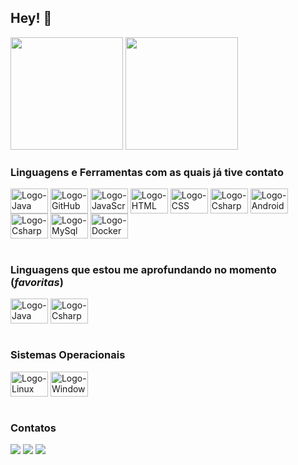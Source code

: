 ## Hey! 👋 

<div style="display: inline_block">
  <img height="180em" src="https://github-readme-stats.vercel.app/api?username=mbairo&hide=stars,issues,show_icons=true&theme=dracula&include_all_commits=true&count_private=true"/>
  <img height="180em" src="https://github-readme-stats.vercel.app/api/top-langs/?username=mbairo&layout=compact&langs_count=7&theme=dracula"/>
</div>

### Linguagens e Ferramentas com as quais já tive contato
<div style="display: inline_block">
  <img align="center" alt="Logo-Java" height="40" width="60" src="https://cdn.jsdelivr.net/gh/devicons/devicon/icons/java/java-original-wordmark.svg"> 
  <img align="center" alt="Logo-GitHub" height="40" width="60" src="https://cdn.jsdelivr.net/gh/devicons/devicon/icons/git/git-plain-wordmark.svg">
  <img align="center" alt="Logo-JavaScript" height="40" width="60" src="https://cdn.jsdelivr.net/gh/devicons/devicon/icons/javascript/javascript-plain.svg">
  <img align="center" alt="Logo-HTML" height="40" width="60" src="https://cdn.jsdelivr.net/gh/devicons/devicon/icons/html5/html5-plain-wordmark.svg">
  <img align="center" alt="Logo-CSS" height="40" width="60" src="https://cdn.jsdelivr.net/gh/devicons/devicon/icons/css3/css3-plain-wordmark.svg">
  <img align="center" alt="Logo-Csharp" height="40" width="60" src="https://cdn.jsdelivr.net/gh/devicons/devicon/icons/csharp/csharp-plain.svg">
  <img align="center" alt="Logo-Android" height="40" width="60" src="https://cdn.jsdelivr.net/gh/devicons/devicon/icons/android/android-original-wordmark.svg">
  <img align="center" alt="Logo-Csharp" height="40" width="60" src="https://cdn.jsdelivr.net/gh/devicons/devicon/icons/markdown/markdown-original.svg">
  <img align="center" alt="Logo-MySql" height="40" width="60" src="https://cdn.jsdelivr.net/gh/devicons/devicon/icons/mysql/mysql-original.svg">
  <img align="center" alt="Logo-Docker" height="40" width="60" src="https://cdn.jsdelivr.net/gh/devicons/devicon/icons/docker/docker-plain-wordmark.svg">
</div><br>

### Linguagens que estou me aprofundando no momento (_favoritas_)
<div style="display: inline_block">
  <img align="center" alt="Logo-Java" height="40" width="60" src="https://cdn.jsdelivr.net/gh/devicons/devicon/icons/java/java-original-wordmark.svg"> 
  <img align="center" alt="Logo-Csharp" height="40" width="60" src="https://cdn.jsdelivr.net/gh/devicons/devicon/icons/csharp/csharp-plain.svg">
</div><br>

### Sistemas Operacionais
<div style="display: inline_block">
  <img align="center" alt="Logo-Linux" height="40" width="60" src="https://cdn.jsdelivr.net/gh/devicons/devicon/icons/linux/linux-original.svg">
  <img align="center" alt="Logo-Windows" height="40" width="60" src="https://cdn.jsdelivr.net/gh/devicons/devicon/icons/windows8/windows8-original.svg">
</div><br>
 

### Contatos
<div style="display: inline_block">
  <a href="https://www.instagram.com/m.bairo/" target="_blank"><img src="https://img.shields.io/badge/-Instagram-%23E4405F?style=for-the-badge&logo=instagram&logoColor=white" target="_blank"></a>
  <a href = "mailto:bairo.marcos@gmail.com"><img src="https://img.shields.io/badge/-Gmail-%23333?style=for-the-badge&logo=gmail&logoColor=white" target="_blank"></a>
  <a href="https://www.linkedin.com/in/marcos-bairo-70865122b/" target="_blank"><img src="https://img.shields.io/badge/-LinkedIn-%230077B5?style=for-the-badge&logo=linkedin&logoColor=white" target="_blank"></a> 
</div>



